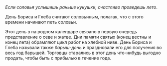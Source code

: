 _Если соловья услышишь раньше кукушки, счастливо проведешь лето_.

День Бориса и Глеба считают соловьиным, полагая, что с этого времени начинают петь соловьи.

Этот день в на­ родном календаре связано в первую очередь представление о севе и жатве. Дни па­мяти святых (конец вестны и конец лета) обрамляют цикл работ на хлебной ниве. День Бориса и Глеба называли также *барыш-день* и праздновали его для получения во весь год барышей. Торговцы старались в этот день что-нибудь выгодно продать, чтобы быть с прибылью в течение года.